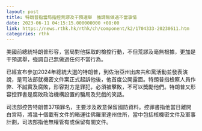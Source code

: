 ```yaml
---
layout: post
title: 特朗普指當局指控荒謬及干預選舉　強調無做過不當事情
date: 2023-06-11 04:15:15.000000000 +08:00
link: https://news.rthk.hk/rthk/ch/component/k2/1704333-20230611.htm
categories: rthk
---
```


美國前總統特朗普形容，當局對他採取的檢控行動，不但荒謬及毫無根據，更加是干預選舉，強調自己無做過任何不當行為。

已經宣布參加2024年總統大選的特朗普，到佐治亞州出席共和黨活動並發表演說，是司法部就機密文件案正式起訴他後，他首度公開露面。特朗普指檢察人員作弊、不誠實及腐敗，形容對方是罪犯，必須被擊敗，不可以獎勵他們。特朗普又形容控罪書是腐敗政治機構設置的騙局及兒戲的笑話。

司法部控告特朗普37項罪名，主要涉及故意保留國防資料。控罪書指他當日離開白宮時，將幾十個載有文件的箱運往佛羅里達州住所，當中包括核機密文件及軍事計劃，司法部指他無權管有或保留有關文件。
